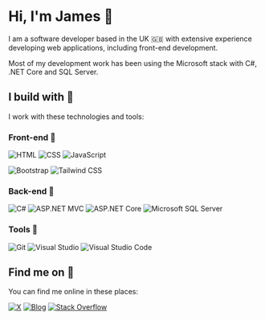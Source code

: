# Hi, I'm James :wave:

I am a software developer based in the UK :gb: with extensive experience developing web applications, including front-end development.

Most of my development work has been using the Microsoft stack with C#, .NET Core and SQL Server.

## I build with :hammer:
I work with these technologies and tools:

### Front-end :page_with_curl:
![HTML](https://img.shields.io/badge/-HTML-grey?style=flat&logo=html5&labelColor=E34F26&logoColor=fff)
![CSS](https://img.shields.io/badge/-CSS-grey?style=flat&logo=css3&labelColor=1572B6&logoColor=fff)
![JavaScript](https://img.shields.io/badge/-JavaScript-grey?style=flat&logo=javascript&labelColor=F7DF1E&logoColor=fff)

![Bootstrap](https://img.shields.io/badge/-Bootstrap-grey?style=flat&logo=bootstrap&labelColor=7952B3&logoColor=fff)
![Tailwind CSS](https://img.shields.io/badge/-Tailwind%20CSS-grey?style=flat&logo=tailwindcss&labelColor=38bdf8&logoColor=fff)

### Back-end :nut_and_bolt:
![C#](https://img.shields.io/badge/-C%23-grey?style=flat&logo=c-sharp&labelColor=239120&logoColor=fff)
![ASP.NET MVC](https://img.shields.io/badge/-ASP.NET_MVC-grey?style=flat&logo=.net&labelColor=512BD4&logoColor=fff)
![ASP.NET Core](https://img.shields.io/badge/-ASP.NET_Core-grey?style=flat&logo=.net&labelColor=512BD4&logoColor=fff)
![Microsoft SQL Server](https://img.shields.io/badge/-Microsoft_SQL_Server-grey?style=flat&logo=microsoft-sql-server&labelColor=CC2927&logoColor=fff)

### Tools :triangular_ruler:
![Git](https://img.shields.io/badge/-Git-grey?style=flat&logo=git&labelColor=F05032&logoColor=fff)
![Visual Studio](https://img.shields.io/badge/-Visual_Studio-grey?style=flat&logo=visual-studio&labelColor=7952B3&logoColor=fff)
![Visual Studio Code](https://img.shields.io/badge/-Visual_Studio_Code-grey?style=flat&logo=visual-studio-code&labelColor=7952B3&logoColor=fff)


## Find me on :loudspeaker:
You can find me online in these places:

[![X](https://img.shields.io/badge/-X%20/%20Twitter-grey?style=flat&logo=x&labelColor=000&logoColor=fff)](https://www.twitter.com/jamesuk189)
[![Blog](https://img.shields.io/badge/-Blog-grey?style=flat&logo=google-earth&labelColor=4285F4&logoColor=fff)](https://jflower.co.uk)
[![Stack Overflow](https://img.shields.io/badge/-Stack_Overflow-grey?style=flat&logo=stackoverflow&labelColor=F58025&logoColor=fff)](https://stackoverflow.com/users/1245086/)
